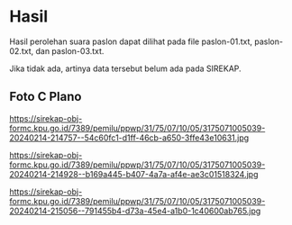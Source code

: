 # Hasil

Hasil perolehan suara paslon dapat dilihat pada file paslon-01.txt, paslon-02.txt, dan paslon-03.txt.

Jika tidak ada, artinya data tersebut belum ada pada SIREKAP.

## Foto C Plano

https://sirekap-obj-formc.kpu.go.id/7389/pemilu/ppwp/31/75/07/10/05/3175071005039-20240214-214757--54c60fc1-d1ff-46cb-a650-3ffe43e10631.jpg

https://sirekap-obj-formc.kpu.go.id/7389/pemilu/ppwp/31/75/07/10/05/3175071005039-20240214-214928--b169a445-b407-4a7a-af4e-ae3c01518324.jpg

https://sirekap-obj-formc.kpu.go.id/7389/pemilu/ppwp/31/75/07/10/05/3175071005039-20240214-215056--791455b4-d73a-45e4-a1b0-1c40600ab765.jpg
